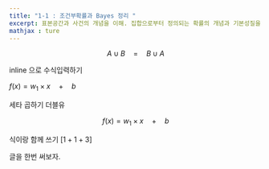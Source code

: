 ```yaml
---
title: "1-1 : 조건부확률과 Bayes 정리 " 
excerpt: 표본공간과 사건의 개념을 이해. 집합으로부터 정의되는 확률의 개념과 기본성질을 이해한다. 조건부확률의 정의와 총확률정리를 이해한다. Bayes 정리를 이해한다.
mathjax : ture
---
```


$$ A\cup B\quad =\quad B\cup A $$  

inline 으로 수식입력하기  

$f\left( x \right) ={ w }_{ 1 }\times x\quad +\quad b$  
 
세타 곱하기 더블유  

$$f\left( x \right) ={ w }_{ 1 }\times x\quad +\quad b$$  

식이랑 함께 쓰기 $\left[ 1+1+3 \right]$  

글을 한번 써보자.
